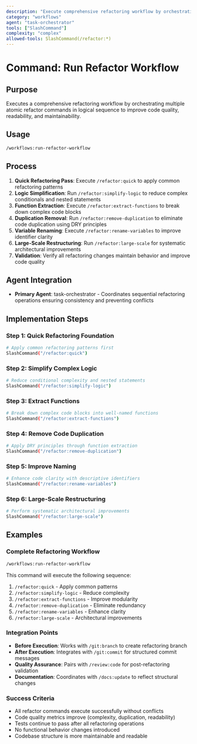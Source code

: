```yaml
---
description: "Execute comprehensive refactoring workflow by orchestrating atomic refactor commands in optimal sequence"
category: "workflows"
agent: "task-orchestrator"
tools: ["SlashCommand"]
complexity: "complex"
allowed-tools: SlashCommand(/refactor:*)
---
```


# Command: Run Refactor Workflow

## Purpose

Executes a comprehensive refactoring workflow by orchestrating multiple atomic refactor commands in logical sequence to improve code quality,
readability, and maintainability.

## Usage

```bash
/workflows:run-refactor-workflow
```

## Process

1. **Quick Refactoring Pass**: Execute `/refactor:quick` to apply common refactoring patterns
2. **Logic Simplification**: Run `/refactor:simplify-logic` to reduce complex conditionals and nested statements
3. **Function Extraction**: Execute `/refactor:extract-functions` to break down complex code blocks
4. **Duplication Removal**: Run `/refactor:remove-duplication` to eliminate code duplication using DRY principles
5. **Variable Renaming**: Execute `/refactor:rename-variables` to improve identifier clarity
6. **Large-Scale Restructuring**: Run `/refactor:large-scale` for systematic architectural improvements
7. **Validation**: Verify all refactoring changes maintain behavior and improve code quality

## Agent Integration

- **Primary Agent**: task-orchestrator - Coordinates sequential refactoring operations ensuring consistency and preventing conflicts

## Implementation Steps

### Step 1: Quick Refactoring Foundation

```bash
# Apply common refactoring patterns first
SlashCommand("/refactor:quick")
```

### Step 2: Simplify Complex Logic

```bash
# Reduce conditional complexity and nested statements
SlashCommand("/refactor:simplify-logic")
```

### Step 3: Extract Functions

```bash
# Break down complex code blocks into well-named functions
SlashCommand("/refactor:extract-functions")
```

### Step 4: Remove Code Duplication

```bash
# Apply DRY principles through function extraction
SlashCommand("/refactor:remove-duplication")
```

### Step 5: Improve Naming

```bash
# Enhance code clarity with descriptive identifiers
SlashCommand("/refactor:rename-variables")
```

### Step 6: Large-Scale Restructuring

```bash
# Perform systematic architectural improvements
SlashCommand("/refactor:large-scale")
```

## Examples

### Complete Refactoring Workflow

```bash
/workflows:run-refactor-workflow
```

This command will execute the following sequence:

1. `/refactor:quick` - Apply common patterns
2. `/refactor:simplify-logic` - Reduce complexity
3. `/refactor:extract-functions` - Improve modularity
4. `/refactor:remove-duplication` - Eliminate redundancy
5. `/refactor:rename-variables` - Enhance clarity
6. `/refactor:large-scale` - Architectural improvements

### Integration Points

- **Before Execution**: Works with `/git:branch` to create refactoring branch
- **After Execution**: Integrates with `/git:commit` for structured commit messages
- **Quality Assurance**: Pairs with `/review:code` for post-refactoring validation
- **Documentation**: Coordinates with `/docs:update` to reflect structural changes

### Success Criteria

- All refactor commands execute successfully without conflicts
- Code quality metrics improve (complexity, duplication, readability)
- Tests continue to pass after all refactoring operations
- No functional behavior changes introduced
- Codebase structure is more maintainable and readable
